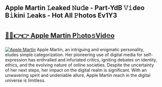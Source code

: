 ## Apple Martin 𝙻eaked 𝙽u𝚍e - Part-YdB 𝚅𝚒deo B𝚒kini 𝙻eaks - Hot All 𝙿hotos Ev1Y3

# <h2><a href="http://ld3jen.urlbe.top/?page=Apple+Martin">🔗🔗👉👉 Apple Martin P𝚑oto𝚜Vid𝚎o</a></h2>

[![Apple Martin](https://i.imgur.com/eBuTRDB.gif)](http://ld3jen.urlbe.top/?page=Apple+Martin)
Apple Martin, an intriguing and enigmatic personality, eludes simple categorization. Her pioneering use of digital media for self-expression has enthralled and infuriated critics, igniting debates on identity, ethics, and the evolving nature of online societies. Despite the uncertainty of her next steps, her impact on the digital realm is significant. With an unwavering spirit and undeniable allure, Apple Martin reach in the digital universe is limitless.
